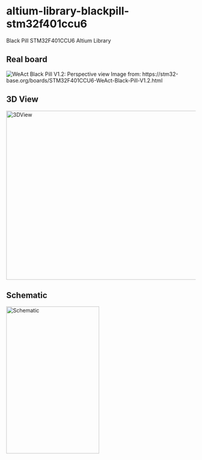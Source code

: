 # altium-library-blackpill-stm32f401ccu6
Black Pill STM32F401CCU6 Altium Library
## Real board
<img src="https://stm32-base.org/assets/img/boards/STM32F401CCU6_WeAct_Black_Pill_V1.2-1.jpg" alt="WeAct Black Pill V1.2: Perspective view" loading="lazy">
Image from: https://stm32-base.org/boards/STM32F401CCU6-WeAct-Black-Pill-V1.2.html

## 3D View
<img width="553" height="449" alt="3DView" src="https://github.com/user-attachments/assets/767726b0-79c2-4b98-a664-59c6dd988198" />

## Schematic
<img width="247" height="391" alt="Schematic" src="https://github.com/user-attachments/assets/40abe9c6-b9f7-4cf0-b9a3-2957b7e27c66" />
